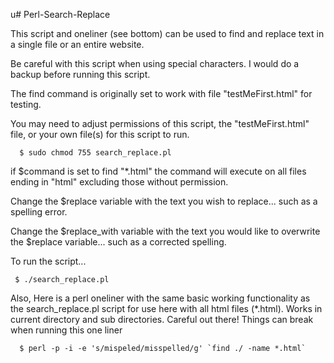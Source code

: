 u# Perl-Search-Replace

This script and oneliner (see bottom) can be used to find and replace text in a single file or an entire website.

Be careful with this script when using special characters. I would do a backup before running this script.

The find command is originally set to work with file "testMeFirst.html" for testing.

You may need to adjust permissions of this script, the "testMeFirst.html" file, or your own file(s) for this script to run.

      $ sudo chmod 755 search_replace.pl

if $command is set to find "*.html" the command will execute on all files ending in "html"  excluding those without permission.

Change the $replace variable with the text you wish to replace... such as a spelling error.

Change the $replace_with variable with the text you would like to overwrite the $replace variable... such as a corrected spelling.

To run the script...
            
     $ ./search_replace.pl

Also, Here is a perl oneliner with the same basic working functionality as the search_replace.pl script for use here with all html files (*.html). Works in current directory and sub directories.
Careful out there!  Things can break when running this one liner

      $ perl -p -i -e 's/mispeled/misspelled/g' `find ./ -name *.html`
